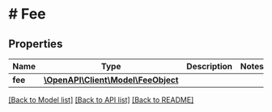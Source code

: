 # # Fee

## Properties

Name | Type | Description | Notes
------------ | ------------- | ------------- | -------------
**fee** | [**\OpenAPI\Client\Model\FeeObject**](FeeObject.md) |  |

[[Back to Model list]](../../README.md#models) [[Back to API list]](../../README.md#endpoints) [[Back to README]](../../README.md)
